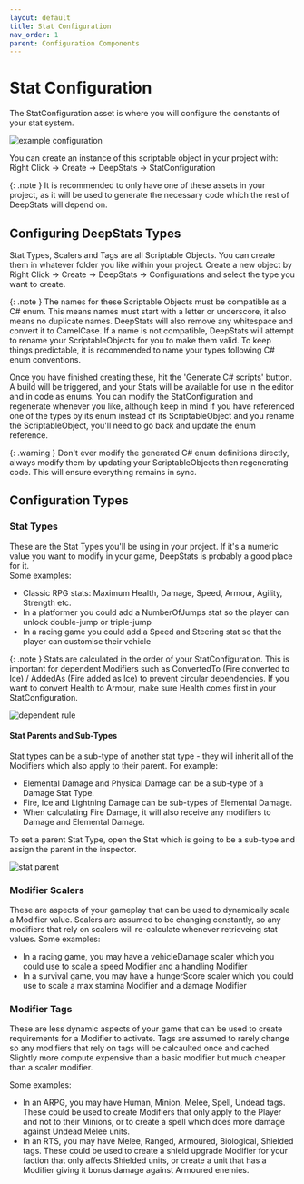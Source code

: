 ```yaml
---
layout: default
title: Stat Configuration
nav_order: 1
parent: Configuration Components
---
```


# Stat Configuration

The StatConfiguration asset is where you will configure the constants of your stat system.

![example configuration](../../images/statConfiguration.jpg)

You can create an instance of this scriptable object in your project with:\
Right Click -> Create -> DeepStats -> StatConfiguration

{: .note }
It is recommended to only have one of these assets in your project, as it will be used to generate the necessary code which the rest of DeepStats will depend on.

## Configuring DeepStats Types
Stat Types, Scalers and Tags are all Scriptable Objects. You can create them in whatever folder you like within your project. Create a new object by Right Click -> Create -> DeepStats -> Configurations and select the type you want to create.

{: .note }
The names for these Scriptable Objects must be compatible as a C# enum. This means names must start with a letter or underscore, it also means no duplicate names. DeepStats will also remove any whitespace and convert it to CamelCase. If a name is not compatible, DeepStats will attempt to rename your ScriptableObjects for you to make them valid. To keep things predictable, it is recommended to name your types following C# enum conventions.

Once you have finished creating these, hit the 'Generate C# scripts' button. A build will be triggered, and your Stats will be available for use in the editor and in code as enums. You can modify the StatConfiguration and regenerate whenever you like, although keep in mind if you have referenced one of the types by its enum instead of its ScriptableObject and you rename the ScriptableObject, you'll need to go back and update the enum reference.

{: .warning }
Don't ever modify the generated C# enum definitions directly, always modify them by updating your ScriptableObjects then regenerating code. This will ensure everything remains in sync.

## Configuration Types

### Stat Types
These are the Stat Types you'll be using in your project. If it's a numeric value you want to modify in your game, DeepStats is probably a good place for it.\
Some examples:
- Classic RPG stats: Maximum Health, Damage, Speed, Armour, Agility, Strength etc.
- In a platformer you could add a NumberOfJumps stat so the player can unlock double-jump or triple-jump
- In a racing game you could add a Speed and Steering stat so that the player can customise their vehicle

{: .note }
Stats are calculated in the order of your StatConfiguration. This is important for dependent Modifiers such as ConvertedTo (Fire converted to Ice) / AddedAs (Fire added as Ice) to prevent circular dependencies. If you want to convert Health to Armour, make sure Health comes first in your StatConfiguration.

![dependent rule](../../images/dependentRule.jpg)

#### Stat Parents and Sub-Types
Stat types can be a sub-type of another stat type - they will inherit all of the Modifiers which also apply to their parent. 
For example: 
- Elemental Damage and Physical Damage can be a sub-type of a Damage Stat Type. 
- Fire, Ice and Lightning Damage can be sub-types of Elemental Damage. 
- When calculating Fire Damage, it will also receive any modifiers to Damage and Elemental Damage.

To set a parent Stat Type, open the Stat which is going to be a sub-type and assign the parent in the inspector.

![stat parent](../../images/statParent.png)


### Modifier Scalers
These are aspects of your gameplay that can be used to dynamically scale a Modifier value. Scalers are assumed to be changing constantly, so any modifiers that rely on scalers will re-calculate whenever retrieveing stat values.
Some examples:
- In a racing game, you may have a vehicleDamage scaler which you could use to scale a speed Modifier and a handling Modifier
- In a survival game, you may have a hungerScore scaler which you could use to scale a max stamina Modifier and a damage Modifier

### Modifier Tags
These are less dynamic aspects of your game that can be used to create requirements for a Modifier to activate. Tags are assumed to rarely change so any modifiers that rely on tags will be calcaulted once and cached. Slightly more compute expensive than a basic modifier but much cheaper than a scaler modifier.

Some examples:
- In an ARPG, you may have Human, Minion, Melee, Spell, Undead tags. These could be used to create Modifiers that only apply to the Player and not to their Minions, or to create a spell which does more damage against Undead Melee units.
- In an RTS, you may have Melee, Ranged, Armoured, Biological, Shielded tags. These could be used to create a shield upgrade Modifier for your faction that only affects Shielded units, or create a unit that has a Modifier giving it bonus damage against Armoured enemies.